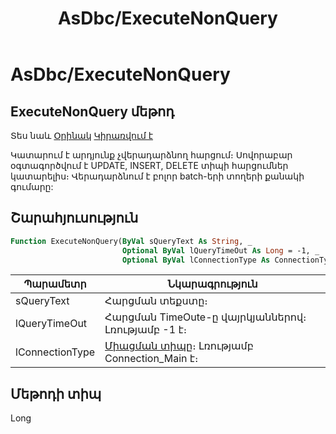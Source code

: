 ﻿---
layout: page
title: "AsDbc/ExecuteNonQuery"
---


# AsDbc/ExecuteNonQuery 

## ExecuteNonQuery մեթոդ

Տես նաև [Օրինակ](../../Examples/AsDbc.md) [Կիրառվում է](../AsDbc.md)

Կատարում է արդյունք չվերադարձնող հարցում։
Սովորաբար օգտագործվում է UPDATE, INSERT, DELETE տիպի հարցումներ կատարելիս։
Վերադարձնում է բոլոր batch-երի տողերի քանակի գումարը:

## Շարահյուսություն

``` vb
Function ExecuteNonQuery(ByVal sQueryText As String, _
                         Optional ByVal lQueryTimeOut As Long = -1, _
                         Optional ByVal lConnectionType As ConnectionType = Connection_Main) As Long
```
|Պարամետր | Նկարագրություն |
|--|--|
| sQueryText | Հարցման տեքստը։ |
| lQueryTimeOut | Հարցման TimeOute-ը վայրկյաններով։ Լռությամբ -1 է։ |
| lConnectionType | [Միացման տիպը](../../Constants/ConnectionType.md)։ Լռությամբ Connection_Main է։|

## Մեթոդի տիպ

Long
